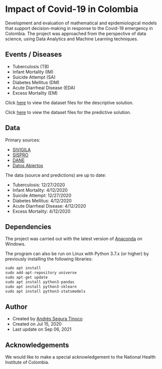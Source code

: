 # Impact of Covid-19 in Colombia
Development and evaluation of mathematical and epidemiological models that support decision-making in response to the Covid-19 emergency in Colombia. The project was approached from the perspective of data science, using Data Analytics and Machine Learning techniques.

## Events / Diseases
- Tuberculosis (TB)
- Infant Mortality (IM)
- Suicide Attempt (SA)
- Diabetes Mellitus (DM)
- Acute Diarrheal Disease (EDA)
- Excess Mortality (EM)

Click <a href="https://github.com/ansegura7/covid19-col-disease-impact/tree/master/solution-desc/data" target="_blank">here</a> to view the dataset files for the descriptive solution.

Click <a href="https://github.com/ansegura7/covid19-col-disease-impact/tree/master/solution-pred/data" target="_blank">here</a> to view the dataset files for the predictive solution.

## Data
Primary sources:
- <a href="http://portalsivigila.ins.gov.co/Paginas/Vigilancia-Rutinaria.aspx" target="_blank">SIVIGILA</a>
- <a href="https://www.sispro.gov.co/Pages/Home.aspx" target="_blank">SISPRO</a>
- <a href="https://www.dane.gov.co/index.php/estadisticas-por-tema" target="_blank">DANE</a>
- <a href="https://www.datos.gov.co/Salud-y-Protecci-n-Social/Casos-positivos-de-COVID-19-en-Colombia/gt2j-8ykr" target="_blank">Datos Abiertos</a>

The data (source and predictions) are up to date:
- Tuberculosis: 12/27/2020
- Infant Mortality: 4/12/2020
- Suicide Attempt: 12/27/2020
- Diabetes Mellitus: 4/12/2020
- Acute Diarrheal Disease: 4/12/2020
- Excess Mortality: 4/12/2020

## Dependencies
The project was carried out with the latest version of <a href="https://www.anaconda.com/products/individual" target="_blank" >Anaconda</a> on Windows.

The program can also be run on Linux with Python 3.7.x (or higher) by previously installing the following libraries:
```python
sudo apt install
sudo add-apt-repository universe
sudo apt-get update
sudo apt install python3-pandas
sudo apt install python3-sklearn
sudo apt install python3-statsmodels
```

## Author
- Created by <a href="https://github.com/ansegura7">Andrés Segura Tinoco</a>
- Created on Jul 15, 2020
- Last update on Sep 06, 2021

## Acknowledgements
We would like to make a special acknowledgement to the National Health Institute of Colombia.
